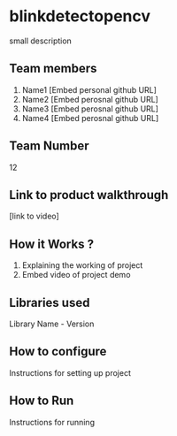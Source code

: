 # blinkdetectopencv
small description
## Team members
1. Name1 [Embed personal github URL]
2. Name2 [Embed perosnal github URL]
3. Name3 [Embed perosnal github URL]
4. Name4 [Embed perosnal github URL]
## Team Number
12
## Link to product walkthrough
[link to video]
## How it Works ?
1. Explaining the working of project
2. Embed video of project demo
## Libraries used
Library Name - Version
## How to configure
Instructions for setting up project
## How to Run
Instructions for running